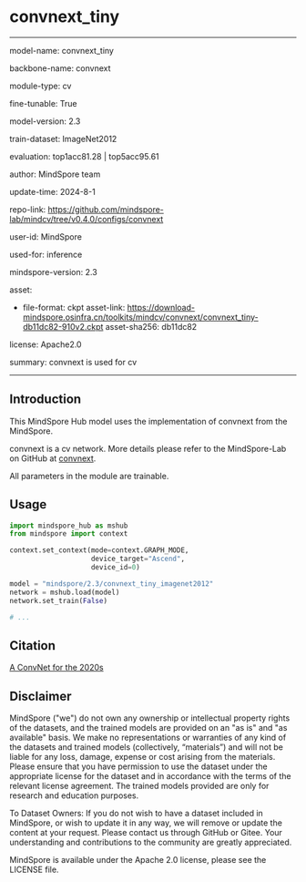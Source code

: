 # convnext_tiny

---

model-name: convnext_tiny

backbone-name: convnext

module-type: cv

fine-tunable: True

model-version: 2.3

train-dataset: ImageNet2012

evaluation: top1acc81.28 | top5acc95.61

author: MindSpore team

update-time: 2024-8-1

repo-link: <https://github.com/mindspore-lab/mindcv/tree/v0.4.0/configs/convnext>

user-id: MindSpore

used-for: inference

mindspore-version: 2.3

asset:

-
    file-format: ckpt
    asset-link: <https://download-mindspore.osinfra.cn/toolkits/mindcv/convnext/convnext_tiny-db11dc82-910v2.ckpt>
    asset-sha256: db11dc82

license: Apache2.0

summary: convnext is used for cv

---

## Introduction

This MindSpore Hub model uses the implementation of convnext from the MindSpore.

convnext is a cv network. More details please refer to the MindSpore-Lab on GitHub at [convnext](https://github.com/mindspore-lab/mindcv/blob/v0.4.0/configs/convnext/README.md).

All parameters in the module are trainable.

## Usage

```python
import mindspore_hub as mshub
from mindspore import context

context.set_context(mode=context.GRAPH_MODE,
                    device_target="Ascend",
                    device_id=0)

model = "mindspore/2.3/convnext_tiny_imagenet2012"
network = mshub.load(model)
network.set_train(False)

# ...
```

## Citation

[A ConvNet for the 2020s](https://arxiv.org/pdf/2201.03545v2.pdf)

## Disclaimer

MindSpore ("we") do not own any ownership or intellectual property rights of the datasets, and the trained models are provided on an "as is" and "as available" basis. We make no representations or warranties of any kind of the datasets and trained models (collectively, “materials”) and will not be liable for any loss, damage, expense or cost arising from the materials. Please ensure that you have permission to use the dataset under the appropriate license for the dataset and in accordance with the terms of the relevant license agreement. The trained models provided are only for research and education purposes.

To Dataset Owners: If you do not wish to have a dataset included in MindSpore, or wish to update it in any way, we will remove or update the content at your request. Please contact us through GitHub or Gitee. Your understanding and contributions to the community are greatly appreciated.

MindSpore is available under the Apache 2.0 license, please see the LICENSE file.
